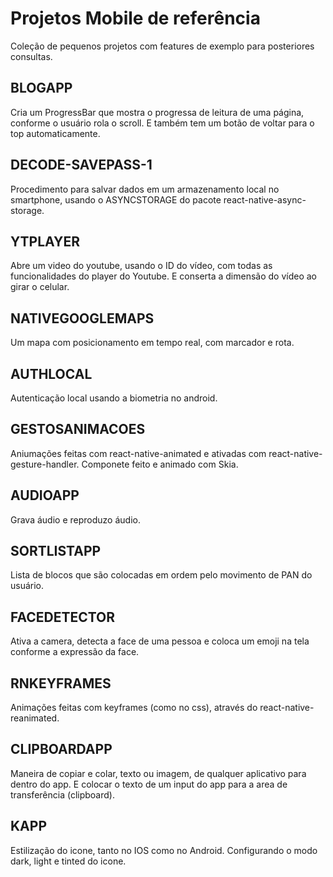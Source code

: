 # Projetos Mobile de referência

Coleção de pequenos projetos com features de exemplo para posteriores consultas.

## BLOGAPP

Cria um ProgressBar que mostra o progressa de leitura de uma página,
conforme o usuário rola o scroll. E também tem um botão de voltar
para o top automaticamente.

## DECODE-SAVEPASS-1

Procedimento para salvar dados em um armazenamento local no smartphone,
usando o ASYNCSTORAGE do pacote react-native-async-storage.

## YTPLAYER

Abre um video do youtube, usando o ID do vídeo, com todas as funcionalidades
do player do Youtube. E conserta a dimensão do vídeo ao girar o celular.

## NATIVEGOOGLEMAPS

Um mapa com posicionamento em tempo real, com marcador e rota.

## AUTHLOCAL

Autenticação local usando a biometria no android.

## GESTOSANIMACOES

Aniumações feitas com react-native-animated e ativadas com react-native-gesture-handler.
Componete feito e animado com Skia.

## AUDIOAPP

Grava áudio e reproduzo áudio.

## SORTLISTAPP

Lista de blocos que são colocadas em ordem pelo movimento de PAN do usuário.

## FACEDETECTOR

Ativa a camera, detecta a face de uma pessoa e coloca um emoji na tela conforme a expressão da face.

## RNKEYFRAMES

Animações feitas com keyframes (como no css), através do react-native-reanimated.

## CLIPBOARDAPP

Maneira de copiar e colar, texto ou imagem, de qualquer aplicativo para dentro do app.
E colocar o texto de um input do app para a area de transferência (clipboard).

## KAPP

Estilização do icone, tanto no IOS como no Android. Configurando o modo dark, light e tinted do icone.
